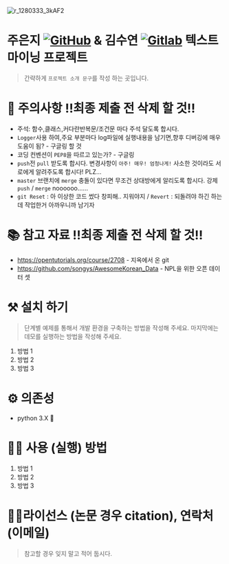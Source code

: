 ![r_1280333_3kAF2](https://user-images.githubusercontent.com/37266170/91690682-5a91fb80-eba1-11ea-970f-eb6a96ca7bfb.gif)

# 주은지 [![GitHub](http://img.shields.io/badge/-GitHub-black?style=flat-square&logo=github&link=https://github.com/junji9072)](https://github.com/junji9072) & 김수연 [![Gitlab](http://img.shields.io/badge/-Gitlab-black?style=flat-square&logo=gitlab&link=https://gitlab.com/kimsuyeon)](https://gitlab.com/kimsuyeon) 텍스트 마이닝 프로젝트
> 간략하게 `프로젝트 소개 문구`를 작성 하는 곳입니다.

# 🚨 주의사항 !!최종 제출 전 삭제 할 것!!
* 주석: 함수,클래스,커다란반복문/조건문 마다 주석 달도록 합시다.
* `Logger`사용 하여,주요 부분마다 log파일에 실행내용을 남기면,향후 디버깅에 매우 도움이 됨? - 구글링 할 것
* 코딩 컨벤션이 `PEP8`을 따르고 있는가? - 구글링
* `push`전 `pull` 받도록 합시다. 변경사항이 `아주! 매우! 엄청나게!` 사소한 것이라도 서로에게 알려주도록 합시다! PLZ... 
* `master` 브랜치에 `merge` 충돌이 있다면 무조건 상대방에게 알리도록 합시다. 강제 `push` / `merge` noooooo......
* `git Reset` : 아 이상한 코드 썼다 창피해.. 지워야지 / `Revert` : 되돌려야 하긴 하는데 작업한거 아까우니까 남기자

# 📚 참고 자료 !!최종 제출 전 삭제 할 것!!
* https://opentutorials.org/course/2708 - 지옥에서 온 git  
* https://github.com/songys/AwesomeKorean_Data - NPL을 위한 오픈 데이터 셋

# ⚒️ 설치 하기
> 단계별 예제를 통해서 개발 환경을 구축하는 방법을 작성해 주세요. 마지막에는 데모를 실행하는 방법을 작성해 주세요.
1. 방법 1 
1. 방법 2 
1. 방법 3


# ⚙️ 의존성
* python 3.X 🐍


# 👩‍💻 사용 (실행) 방법
1. 방법 1 
1. 방법 2 
1. 방법 3


# 👩‍🎓라이선스 (논문 경우 citation), 연락처(이메일)
> 참고할 경우 잊지 말고 적어 둡시다.


